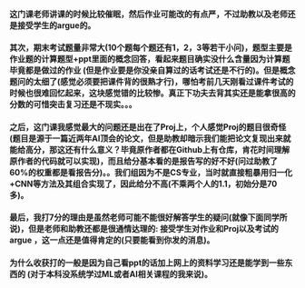 #### 这门课老师讲课的时候比较催眠，然后作业可能改的有点严，不过助教以及老师还是接受学生的argue的。

#### 其次，期末考试题量非常大(10个题每个题还有1，2，3等若干小问)，题型主要是作业题的计算题型+ppt里面的概念回答，看起来题目确实没什么含量因为计算题毕竟都是做过的作业 (但是作业要是你没亲自算过的话考试还是不行的)。但是概念题问的太细了(感觉必须要把课件背的很熟才行)，哪怕考前几天刚看过课件考试的时候也很难回忆起来，这块感觉错的比较惨。真正下功夫去背其实还是能拿很高的分数的可惜突击复习还是不现实。。。

#### 之后，这门课我感觉最大的问题还是出在了Proj上，个人感觉Proj的题目很奇怪(题目是源于一篇近两年AI顶会的论文，但是助教却暗示我们能把论文复现出来就能给高分，那这还有什么意义？毕竟原作者都在Github上有仓库，肯花时间理解原作者的代码就可以实现)，而且给分基本看的是报告写的好不好(问过助教了60%的权重都是看报告分)。。我们组因为不是CS专业，当时就直接粗暴用归一化+CNN等方法及其组合实现了，因此给分不高(不乘两个人的1.1，初始分是70多)。

#### 最后，我打7分的理由是虽然老师可能不能很好解答学生的疑问(就像下面同学所说)，但是老师和助教还都是很通情达理的: 接受学生对作业和Proj以及考试的argue ，这一点还是值得肯定的(只要能看到你发的消息)。

#### 为什么收获打的一般是因为自己看ppt的话加上网上的资料学习还是能学到一些东西的 (对于本科没系统学过ML或者AI相关课程的我来说)。
